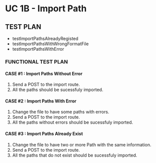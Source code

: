 # UC 1B - Import Path #

## TEST PLAN ##

* testImportPathsAlreadyRegisted
* testImportPathsWithWrongFormatFile
* testImportPathsWithError

### FUNCTIONAL TEST PLAN ###

#### CASE #1 : Import Paths Without Error ####
1. Send a POST to the import route.
2. All the paths should be sucessfuly imported.

#### CASE #2 : Import Paths With Error ####
1. Change the file to have some paths with errors.
2. Send a POST to the import route.
3. All the paths without errors should be sucessfuly imported.

#### CASE #3 : Import Paths Already Exist ####
1. Change the file to have two or more Path with the same information.
2. Send a POST to the import route.
3. All the paths that do not exist should be sucessfuly imported.